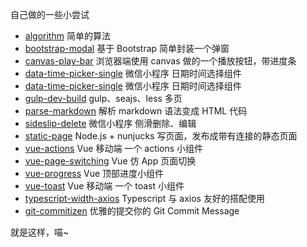 自己做的一些小尝试

* [algorithm](./algorithm) 简单的算法
* [bootstrap-modal](./bootstrap-modal)  基于 Bootstrap 简单封装一个弹窗
* [canvas-play-bar](./canvas-play-bar) 浏览器端使用 canvas 做的一个播放按钮，带进度条
* [data-time-picker-single](./data-time-picker-single) 微信小程序 日期时间选择组件
* [data-time-picker-single](./data-time-picker-single) 微信小程序 日期时间选择组件
* [gulp-dev-build](./gulp-dev-build) gulp、seajs、less 多页
* [parse-markdown](./parse-markdown) 解析 markdown 语法变成 HTML 代码
* [sideslip-delete](./sideslip-delete) 微信小程序 侧滑删除、编辑
* [static-page](./static-page) Node.js + nunjucks 写页面，发布成带有连接的静态页面
* [vue-actions](./vue-actions) Vue 移动端 一个 actions 小组件
* [vue-page-switching](./vue-page-switching) Vue 仿 App 页面切换
* [vue-progress](./vue-progress) Vue 顶部进度小组件
* [vue-toast](./vue-toast) Vue 移动端 一个 toast 小组件
* [typescript-width-axios](./typescript-width-axios) Typescript 与 axios 友好的搭配使用
* [git-commitizen](./git-commitizen) 优雅的提交你的 Git Commit Message

就是这样，喵~
